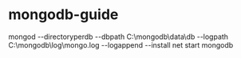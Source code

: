 # mongodb-guide

mongod --directoryperdb --dbpath C:\mongodb\data\db --logpath C:\mongodb\log\mongo.log --logappend --install
net start mongodb
